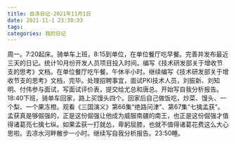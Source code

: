 ```yaml
---
title: 自涤日记-2021年11月1日
date: 2021-11-1 23:30:33
tags:
categories: 我的日记
---
```

周一。7:20起床。骑单车上班，8:15到单位，在单位餐厅吃早餐。完善并发布最近三天的日记。统计10月份开发人员项目投入时间。编写《技术研发部关于增收节支的思考》文档。在单位餐厅吃午餐。午休半小时。继续编写《技术研发部关于增收节支的思考》文档，完毕。处理招聘事宜，面试PKI技术人员，刘振新、刘知明、付伟参与面试，写面试评价表，提交给尤总和唐总。开始写自我分析报告。18:40下班，骑单车回家，路上买馒头四个。回家后自己做饭吃，炒菜、馒头、一个梨、一个果冻橙。观看《三国演义》第66集“绝路问津”、第67集“七擒孟获”。孟获真是够倔强的，正是这份倔强让他成为威服南疆的南王，也正是这份倔强才值得诸葛亮七擒七纵。如果孟获一打就怂，卑躬屈膝，也就不值得诸葛花费这么大心思啦。去凉水河畔散步一小时。继续写自我分析报告。23:50睡。